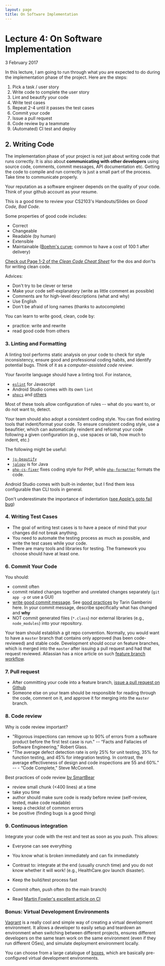 ```yaml
---
layout: page
title: On Software Implementation
---
```


# Lecture 4: On Software Implementation
3 February 2017

In this lecture, I am going to run through what you are expected to do during the implementation phase of the project.  Here are the steps:

1. Pick a task / user story
2. Write code to complete the user story
3. Lint and beautify your code
4. Write test cases
5. Repeat 2-4 until it passes the test cases
6. Commit your code
7. Issue a pull request
8. Code review by a teammate
9. (Automated) CI test and deploy

## 2. Writing Code

The implementation phase of your project is not just about writing code that runs correctly.  It is also about **communicating with other developers** using source code, comments, commit messages, API documentation etc.  Getting the code to compile and run correctly is just a small part of the process.  Take time to communicate properly.

Your reputation as a software engineer depends on the quality of your code.   Think of your github account as your resume.

This is a good time to review your CS2103's Handouts/Slides on _Good Code, Bad Code_.

Some properties of good code includes:

* Correct
* Changeable
* Readable (by human)
* Extensible
* Maintainable ([Boehm's curve](http://www.agile-process.org/change.html); common to have a cost of 100:1 after delivery)

[Check out Page 1-2 of the _Clean Code Cheat Sheet_](http://www.planetgeek.ch/2013/06/05/clean-code-cheat-sheet/) for the
dos and don'ts for writing clean code.

Advices:
* Don't try to be clever or terse
* Make your code self-explanatory (write as little comment as possible)
* Comments are for high-level descriptions (what and why)
* Use English
* Don't be afraid of long names (thanks to autocomplete)

You can learn to write good, clean, code by:
* practice: write and rewrite
* read good code from others

### 3. Linting and Formatting

A linting tool performs static analysis on your code to check for style inconsistency, ensure good and professional coding habits, and identify potential bugs.  Think of it as a _computer-assisted code review_.

Your favorite language should have a linting tool.  For instance,

* [```eslint```](http://eslint.org) for Javascript
* Android Studio comes with its own ```lint```
* [```phpcs```](http://pear.php.net/package/PHP_CodeSniffer/redirected) and [others](http://phpqatools.org)

Most of these tools allow configuration of rules -- what do you want to, or do not want to, detect.

Your team should also adopt a consistent coding style.  You can find existing tools that indent/format your code.  To ensure consistent coding style, use a beaufitier, which can automatically
reindent and reformat your code following a given configuration (e.g., use
spaces or tab, how much to indent, etc.)

The following might be useful:

* [```js-beautify```](https://www.npmjs.com/package/js-beautify)
* [```jalopy```](https://github.com/lukespragg/jalopy) is for Java
* [```php-cs-fixer```](https://github.com/friendsofphp/PHP-CS-Fixer) fixes coding style for PHP, while [```php-formatter```](https://github.com/mmoreram/php-formatter) formats the code.

Android Studio comes with built-in indenter, but I find them less configurable than CLI tools in general.

Don't underestimate the importance of indentation ([see Apple's goto fail bug](http://www.wired.com/2014/02/gotofail/))

### 4. Writing Test Cases
* The goal of writing test cases is to have a peace of mind that your changes did not break anything.
* You need to automate the testing process as much as possible, and write the test cases while your code.
* There are many tools and libraries for testing.  The framework you choose should have at least one.

### 6. Commit Your Code

You should:
* commit often
* commit related changes together and unrelated changes separately (```git app -p``` or use a GUI)
* [write good commit message](https://github.com/erlang/otp/wiki/Writing-good-commit-messages).  See [good practices](http://www.slideshare.net/TarinGamberini/commit-messages-goodpractices) by Tarin Gamberini here. In your commit message, describe specifically what has changed and **why**
* NOT commit generated files (```*.class```) nor external libraries (e.g., ```node_modules```) into your repository.

Your team should establish a git repo convention.  Normally, you would want to have a ```master``` branch that contains only approved (has been code-reviewed) and stable code.  Development should occur on feature branches, which is merged into the ```master``` after issuing a pull request and had that request reviewed.
Atlassian has a nice article on such [feature branch workflow](https://www.atlassian.com/git/tutorials/comparing-workflows#feature-branch-workflow).

### 7. Pull request
* After committing your code into a feature branch, [issue a pull request on Github](https://help.github.com/articles/creating-a-pull-request/)
* Someone else on your team should be responsible for reading through the code, comment on it, and approve it for merging into the ```master``` branch.

### 8. Code review

Why is code review important?
* "Rigorous inspections can remove up to 90% of errors from a software product before the first test case is run." -- “Facts and Fallacies of Software Engineering,” Robert Glass.
* "The average defect detection rate is only 25% for unit testing, 35% for function testing, and 45% for integration testing. In contrast, the average effectiveness of design and code inspections are 55 and 60%." -- - “Code Complete,” Steve McConnell.

Best practices of code review [by SmartBear](http://smartbear.com/SmartBear/media/pdfs/WP-CC-11-Best-Practices-of-Peer-Code-Review.pdf)

  * review small chunk (<400 lines) at a time
  * take you time
  * author should make sure code is ready before review (self-review, tested, make code readable)
  * keep a checklist of common errors
  * be positive (finding bugs is a good thing)


### 9. Continuous integration

Integrate your code with the rest and test as soon as you push.  This allows:

* Everyone can see everything
* You know what is broken immediately and can fix immediately
* Contrast to: integrate at the end (usually crunch time) and you do not know whether it will work!  (e.g., HealthCare.gov launch disaster).
* Keep the build/test process fast
* Commit often, push often (to the main branch)

* Read [Martin Fowler's excellent article on CI](http://www.martinfowler.com/articles/continuousIntegration.html)

### Bonus: Virtual Development Environments

[Vagrant](https://www.vagrantup.com) is a really cool and simple way of creating a virtual development environment.  It allows a developer to easily setup and teardown an environment when switching between different projects, ensures different developers on the same team work on the same environment (even if they run different OSes), and simulate deployment environment locally.  

You can choose from a large catalogue of
[boxes](https://atlas.hashicorp.com/boxes/search), which are basically pre-configured virtual development environments.
